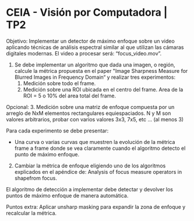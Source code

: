 # CEIA - Visión por Computadora | TP2

Objetivo: Implementar un detector de máximo enfoque sobre un video aplicando técnicas de análisis espectral similar al que utilizan las cámaras digitales modernas. El video a procesar será: “focus_video.mov”.

1. Se debe implementar un algoritmo que dada una imagen, o región, calcule la métrica propuesta en el paper "Image Sharpness Measure for Blurred Images in Frequency Domain“ y realizar tres experimentos:
    1. Medición sobre todo el frame.
    2. Medición sobre una ROI ubicada en el centro del frame. Area de la ROI = 5 o 10% del area total del frame.

Opcional:
    3. Medición sobre una matriz de enfoque compuesta por un arreglo de NxM elementos rectangulares equiespaciados. N y M son valores
arbitrarios, probar con varios valores 3x3, 7x5, etc … (al menos 3)

Para cada experimento se debe presentar:
- Una curva o varias curvas que muestren la evolución de la métrica frame a frame donde se vea claramente cuando el algoritmo detecto el punto
de máximo enfoque.

2. Cambiar la métrica de enfoque eligiendo uno de los algoritmos explicados en el apéndice de: Analysis of focus measure operators in shapefrom focus.

El algoritmo de detección a implementar debe detectar y devolver los puntos de máximo enfoque de manera automática.

Puntos extra: Aplicar unsharp masking para expandir la zona de enfoque y recalcular la métrica.